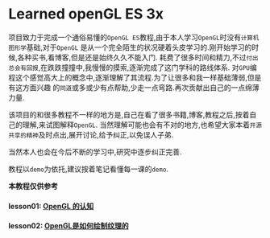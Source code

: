 # Learned openGL ES 3x

项目致力于完成一个通俗易懂的`OpenGL ES`教程,由于本人学习`OpenGL`时没有`计算机图形学`基础,对于`OpenGL`
是从一个完全陌生的状况硬着头皮学习的.刚开始学习的时候,各种买书,看博客,但是还是始终久久不能入门.
耗费了很多时间和精力,不过`付出总会有回报`,在跌跌撞撞中,我慢慢的摸索,逐渐完成了这门学科的路线体系.
对`GPU`编程这个感觉高大上的概念中,逐渐理解了其流程.为了让很多和我一样基础薄弱,但是有这方面兴趣
的`同道`或多或少有点帮助,少走一点弯路.再次贡献出自己的一点绵薄力量.

该项目的和很多教程不一样的地方是,自己在看了很多书籍,博客,教程之后,按着自己的理解,来试图解释`OpenGL`.
当然理解可能也会有不对的地方,也希望大家本着`开源共享的精神`及时点出,展开讨论,给予纠正,以免误人子弟.

当然本人也会在今后不断的学习中,研究中逐步纠正完善.

教程以`demo`为依托,建议按着笔记看懂每一课的`demo`.

**本教程仅供参考**

#### lesson01: [OpenGL 的认知][1]
#### lesson02: [OpenGL是如何绘制纹理的][2]





























[1]: https://github.com/xiwenhec/LearnOpenGLES3x/blob/master/app/src/main/java/com/sivin/learnopengles3x/lesson1/note01.md
[2]:https://github.com/xiwenhec/LearnOpenGLES3x/blob/master/app/src/main/java/com/sivin/learnopengles3x/lesson02/note02.md